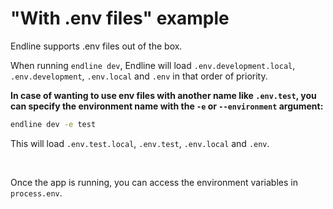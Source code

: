 # "With .env files" example

Endline supports .env files out of the box.

When running `endline dev`, Endline will load `.env.development.local`, `.env.development`, `.env.local` and `.env` in that order of priority.

**In case of wanting to use env files with another name like `.env.test`, you can specify the environment name with the `-e` or `--environment` argument:**

```bash
endline dev -e test
```

This will load `.env.test.local`, `.env.test`, `.env.local` and `.env`.

<br />

Once the app is running, you can access the environment variables in `process.env`.
